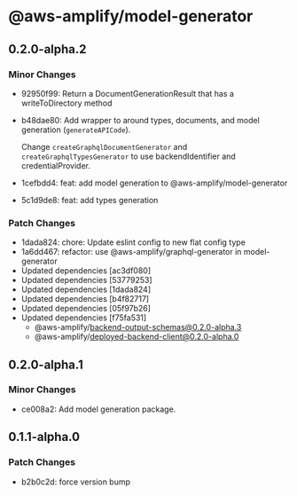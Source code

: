 # @aws-amplify/model-generator

## 0.2.0-alpha.2

### Minor Changes

- 92950f99: Return a DocumentGenerationResult that has a writeToDirectory method
- b48dae80: Add wrapper to around types, documents, and model generation (`generateAPICode`).

  Change `createGraphqlDocumentGenerator` and `createGraphqlTypesGenerator` to use backendIdentifier and credentialProvider.

- 1cefbdd4: feat: add model generation to @aws-amplify/model-generator
- 5c1d9de8: feat: add types generation

### Patch Changes

- 1dada824: chore: Update eslint config to new flat config type
- 1a6dd467: refactor: use @aws-amplify/graphql-generator in model-generator
- Updated dependencies [ac3df080]
- Updated dependencies [53779253]
- Updated dependencies [1dada824]
- Updated dependencies [b4f82717]
- Updated dependencies [05f97b26]
- Updated dependencies [f75fa531]
  - @aws-amplify/backend-output-schemas@0.2.0-alpha.3
  - @aws-amplify/deployed-backend-client@0.2.0-alpha.0

## 0.2.0-alpha.1

### Minor Changes

- ce008a2: Add model generation package.

## 0.1.1-alpha.0

### Patch Changes

- b2b0c2d: force version bump

